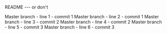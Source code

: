 README --- or don't

Master branch - line 1 - commit 1
Master branch - line 2 - commit 1
Master branch - line 3 - commit 2
Master branch - line 4 - commit 2
Master branch - line 5 - commit 3
Master branch - line 6 - commit 3
